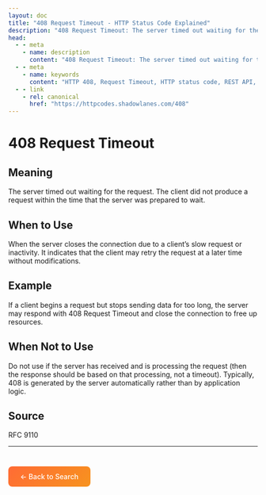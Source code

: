 ```yaml
---
layout: doc
title: "408 Request Timeout - HTTP Status Code Explained"
description: "408 Request Timeout: The server timed out waiting for the request. The client did not produce a request within the time that the server was prepared to wait."
head:
  - - meta
    - name: description
      content: "408 Request Timeout: The server timed out waiting for the request. The client did not produce a request within the time that the server was prepared to wait."
  - - meta
    - name: keywords
      content: "HTTP 408, Request Timeout, HTTP status code, REST API, web development"
  - - link
    - rel: canonical
      href: "https://httpcodes.shadowlanes.com/408"
---
```


# 408 Request Timeout

## Meaning

The server timed out waiting for the request. The client did not produce a request within the time that the server was prepared to wait.

## When to Use

When the server closes the connection due to a client’s slow request or inactivity. It indicates that the client may retry the request at a later time without modifications.

## Example

If a client begins a request but stops sending data for too long, the server may respond with 408 Request Timeout and close the connection to free up resources.

## When Not to Use

Do not use if the server has received and is processing the request (then the response should be based on that processing, not a timeout). Typically, 408 is generated by the server automatically rather than by application logic.

## Source

RFC 9110

---

<div style="margin-top: 40px;">
  <a href="/" style="display: inline-block; padding: 12px 24px; background: linear-gradient(135deg, #ff6b35, #f7931e); color: white; text-decoration: none; border-radius: 8px; font-weight: 500;">← Back to Search</a>
</div>
